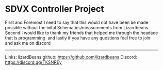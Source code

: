 # SDVX Controller Project

First and Foremost I need to say that this would not have been be made possible without the inital Schematics/measurements from Lizardbeans
Second I would like to thank my friends that helped me through the headace that is programming.
and lastly if you have any questions feel free to join and ask me on discord






----------------------------------------
Links:
lizardBeans github: https://github.com/lizardbeans
Discord: https://discord.gg/TKSNREy
